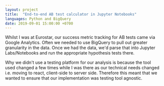 ```yaml
---
layout: project
title:  "End-to-end AB test calculator in Jupyter Notebooks"
languages: Python and BigQuery 
date: 2019-09-01 15:00:00 +0700
---
```


Whilst I was at Eurostar, our success metric tracking for AB tests came via Google Analytics. Often we needed to use BigQuery to pull out greater granularity in the data. Once we had the data, we'd parse that into Jupyter Labs/Notebooks and run the appropriate hypothesis tests there.

<!--description-->

Why we didn't use a testing platform for our analysis is because the tool used changed a few times while I was there as our technical needs changed i.e. moving to react, client-side to server side. Therefore this meant that we wanted to ensure that our implementation was testing tool agnostic.

<!-- TODO Explain why we used BigQuery and our own significance calculator instead of a testing platform -->
<!-- TODO Explain how this is the first real project -->
<!-- TODO Photo of the BigQuery implementation and a short explanation of how to do this -->
<!-- TODO Small snippet of the code and photo of the graphs -->
<!-- TODO Small explanation of the tests used -->
